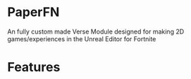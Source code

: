 # PaperFN
An fully custom made Verse Module designed for making 2D games/experiences in the Unreal Editor for Fortnite
# Features
